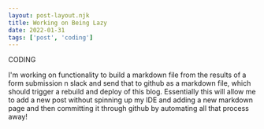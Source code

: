 ```yaml
---
layout: post-layout.njk
title: Working on Being Lazy
date: 2022-01-31
tags: ['post', 'coding']
---
```

<!-- Excerpt Start -->
CODING
<!-- Excerpt End -->

I'm working on functionality to build a markdown file from the results of a form submission n slack and send that to github as a markdown file, which should trigger a rebuild and deploy of this blog. Essentially this will allow me to add a new post without spinning up my IDE and adding a new markdown page and then committing it through github by automating all that process away!
